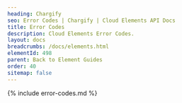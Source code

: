 ```yaml
---
heading: Chargify
seo: Error Codes | Chargify | Cloud Elements API Docs
title: Error Codes
description: Cloud Elements Error Codes.
layout: docs
breadcrumbs: /docs/elements.html
elementId: 498
parent: Back to Element Guides
order: 40
sitemap: false
---
```


{% include error-codes.md %}
